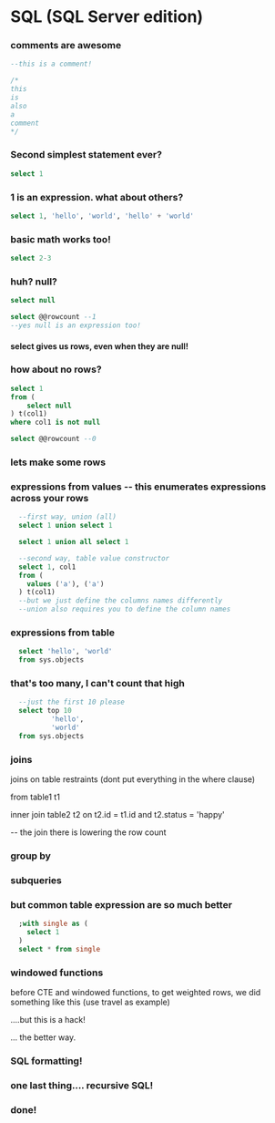 # SQL (SQL Server edition)

### comments are awesome
```SQL
--this is a comment!

/*
this
is
also
a
comment
*/
```


### Second simplest statement ever?
```SQL
select 1
```

### 1 is an expression.  what about others?
```SQL
select 1, 'hello', 'world', 'hello' + 'world'
```

### basic math works too!
```SQL
select 2-3
```

### huh? null?
```SQL
select null

select @@rowcount --1
--yes null is an expression too!
```
#### select gives us rows, even when they are null!

### how about no rows?
```SQL
select 1
from (
	select null
) t(col1)
where col1 is not null

select @@rowcount --0
```

### lets make some rows
### expressions from values -- this enumerates expressions across your rows
```SQL
  --first way, union (all)
  select 1 union select 1

  select 1 union all select 1

  --second way, table value constructor    
  select 1, col1
  from (
    values ('a'), ('a')
  ) t(col1)
  --but we just define the columns names differently
  --union also requires you to define the column names  
```

### expressions from table
```SQL
  select 'hello', 'world'
  from sys.objects
```

### that's too many, I can't count that high
```SQL
  --just the first 10 please
  select top 10
          'hello',
          'world'
  from sys.objects
```

### joins
joins on table restraints (dont put everything in the where clause)

  from    table1  t1

  inner join  table2  t2 on t2.id = t1.id
                          and t2.status = 'happy'

  -- the join there is lowering the row count

### group by



### subqueries



### but common table expression are so much better
```SQL
  ;with single as (
    select 1
  )
  select * from single
```

### windowed functions

before CTE and windowed functions, to get weighted rows, we did something like this
(use travel as example)

....but this is a hack!

... the better way.


### SQL formatting!


### one last thing....  recursive SQL!



### done!
